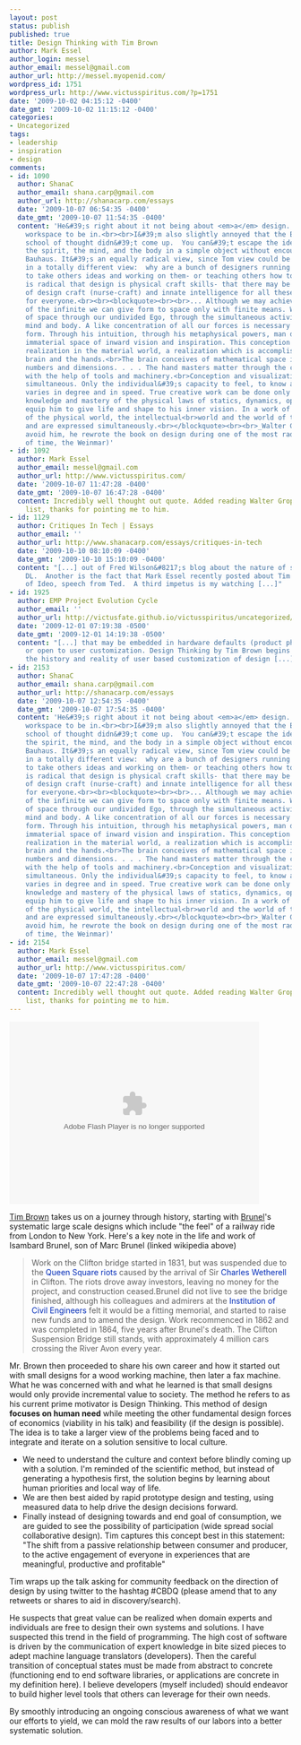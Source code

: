```yaml
---
layout: post
status: publish
published: true
title: Design Thinking with Tim Brown
author: Mark Essel
author_login: messel
author_email: messel@gmail.com
author_url: http://messel.myopenid.com/
wordpress_id: 1751
wordpress_url: http://www.victusspiritus.com/?p=1751
date: '2009-10-02 04:15:12 -0400'
date_gmt: '2009-10-02 11:15:12 -0400'
categories:
- Uncategorized
tags:
- leadership
- inspiration
- design
comments:
- id: 1090
  author: ShanaC
  author_email: shana.carp@gmail.com
  author_url: http://shanacarp.com/essays
  date: '2009-10-07 06:54:35 -0400'
  date_gmt: '2009-10-07 11:54:35 -0400'
  content: 'He&#39;s right about it not being about <em>a</em> design.  Difficult
    workspace to be in.<br><br>I&#39;m also slightly annoyed that the Bauhaus as a
    school of thought didn&#39;t come up.  You can&#39;t escape the idea of merging
    the spirit, the mind, and the body in a simple object without encountering the
    Bauhaus. It&#39;s an equally radical view, since Tom view could be seen as elitist
    in a totally different view:  why are a bunch of designers running around participating
    to take others ideas and working on them- or teaching others how to think.  Gropius
    is radical that design is physical craft skills- that there may be different kinds
    of design craft (nurse-craft) and innate intelligence for all these kinds of crafts
    for everyone.<br><br><blockquote><br><br>... Although we may achieve an awareness
    of the infinite we can give form to space only with finite means. We become aware
    of space through our undivided Ego, through the simultaneous activity of soul,
    mind and body. A like concentration of all our forces is necessary to give it
    form. Through his intuition, through his metaphysical powers, man discovers the
    immaterial space of inward vision and inspiration. This conception of space demands
    realization in the material world, a realization which is accomplished by the
    brain and the hands.<br>The brain conceives of mathematical space in terms of
    numbers and dimensions. . . . The hand masters matter through the crafts, and
    with the help of tools and machinery.<br>Conception and visualization are always
    simultaneous. Only the individual&#39;s capacity to feel, to know and to execute
    varies in degree and in speed. True creative work can be done only by the man<br>whose
    knowledge and mastery of the physical laws of statics, dynamics, optics, acoustics
    equip him to give life and shape to his inner vision. In a work of art the laws
    of the physical world, the intellectual<br>world and the world of the spirit function
    and are expressed simultaneously.<br></blockquote><br><br>_Walter Gropius<br><br>(Never
    avoid him, he rewrote the book on design during one of the most radical periods
    of time, the Weinmar)'
- id: 1092
  author: Mark Essel
  author_email: messel@gmail.com
  author_url: http://www.victusspiritus.com/
  date: '2009-10-07 11:47:28 -0400'
  date_gmt: '2009-10-07 16:47:28 -0400'
  content: Incredibly well thought out quote. Added reading Walter Gropius to my email/tasks
    list, thanks for pointing me to him.
- id: 1129
  author: Critiques In Tech | Essays
  author_email: ''
  author_url: http://www.shanacarp.com/essays/critiques-in-tech
  date: '2009-10-10 08:10:09 -0400'
  date_gmt: '2009-10-10 15:10:09 -0400'
  content: "[...] out of Fred Wilson&#8217;s blog about the nature of sharing by one
    DL.  Another is the fact that Mark Essel recently posted about Tim Brown&#8217;s,
    of Ideo, speech from Ted.  A third impetus is my watching [...]"
- id: 1925
  author: EMP Project Evolution Cycle
  author_email: ''
  author_url: http://victusfate.github.io/victusspiritus/uncategorized/2009/12/01/emp-project-evolution-cycle/
  date: '2009-12-01 07:19:38 -0500'
  date_gmt: '2009-12-01 14:19:38 -0500'
  content: "[...] that may be embedded in hardware defaults (product physical design),
    or open to user customization. Design Thinking by Tim Brown begins to explore
    the history and reality of user based customization of design [...]"
- id: 2153
  author: ShanaC
  author_email: shana.carp@gmail.com
  author_url: http://shanacarp.com/essays
  date: '2009-10-07 12:54:35 -0400'
  date_gmt: '2009-10-07 17:54:35 -0400'
  content: 'He&#39;s right about it not being about <em>a</em> design.  Difficult
    workspace to be in.<br><br>I&#39;m also slightly annoyed that the Bauhaus as a
    school of thought didn&#39;t come up.  You can&#39;t escape the idea of merging
    the spirit, the mind, and the body in a simple object without encountering the
    Bauhaus. It&#39;s an equally radical view, since Tom view could be seen as elitist
    in a totally different view:  why are a bunch of designers running around participating
    to take others ideas and working on them- or teaching others how to think.  Gropius
    is radical that design is physical craft skills- that there may be different kinds
    of design craft (nurse-craft) and innate intelligence for all these kinds of crafts
    for everyone.<br><br><blockquote><br><br>... Although we may achieve an awareness
    of the infinite we can give form to space only with finite means. We become aware
    of space through our undivided Ego, through the simultaneous activity of soul,
    mind and body. A like concentration of all our forces is necessary to give it
    form. Through his intuition, through his metaphysical powers, man discovers the
    immaterial space of inward vision and inspiration. This conception of space demands
    realization in the material world, a realization which is accomplished by the
    brain and the hands.<br>The brain conceives of mathematical space in terms of
    numbers and dimensions. . . . The hand masters matter through the crafts, and
    with the help of tools and machinery.<br>Conception and visualization are always
    simultaneous. Only the individual&#39;s capacity to feel, to know and to execute
    varies in degree and in speed. True creative work can be done only by the man<br>whose
    knowledge and mastery of the physical laws of statics, dynamics, optics, acoustics
    equip him to give life and shape to his inner vision. In a work of art the laws
    of the physical world, the intellectual<br>world and the world of the spirit function
    and are expressed simultaneously.<br></blockquote><br><br>_Walter Gropius<br><br>(Never
    avoid him, he rewrote the book on design during one of the most radical periods
    of time, the Weinmar)'
- id: 2154
  author: Mark Essel
  author_email: messel@gmail.com
  author_url: http://www.victusspiritus.com/
  date: '2009-10-07 17:47:28 -0400'
  date_gmt: '2009-10-07 22:47:28 -0400'
  content: Incredibly well thought out quote. Added reading Walter Gropius to my email/tasks
    list, thanks for pointing me to him.
---
```

<p><object classid="clsid:d27cdb6e-ae6d-11cf-96b8-444553540000" width="446" height="326" codebase="http://download.macromedia.com/pub/shockwave/cabs/flash/swflash.cab#version=6,0,40,0"><param name="allowFullScreen" value="true" /><param name="wmode" value="transparent" /><param name="bgColor" value="#ffffff" /><param name="flashvars" value="vu=http://video.ted.com/talks/dynamic/TimBrown_2009G-medium.flv&amp;su=http://images.ted.com/images/ted/tedindex/embed-posters/TimBrown-2009G.embed_thumbnail.jpg&amp;vw=432&amp;vh=240&amp;ap=0&amp;ti=646&amp;introDuration=16500&amp;adDuration=4000&amp;postAdDuration=2000&amp;adKeys=talk=tim_brown_urges_designers_to_think_big;year=2009;theme=the_creative_spark;theme=design_like_you_give_a_damn;theme=technology_history_and_destiny;theme=not_business_as_usual;theme=new_on_ted_com;event=TEDGlobal+2009;&amp;preAdTag=tconf.ted/embed;tile=1;sz=512x288;" /><param name="src" value="http://video.ted.com/assets/player/swf/EmbedPlayer.swf" /><param name="bgcolor" value="#ffffff" /><param name="allowfullscreen" value="true" /><embed type="application/x-shockwave-flash" width="446" height="326" src="http://video.ted.com/assets/player/swf/EmbedPlayer.swf" flashvars="vu=http://video.ted.com/talks/dynamic/TimBrown_2009G-medium.flv&amp;su=http://images.ted.com/images/ted/tedindex/embed-posters/TimBrown-2009G.embed_thumbnail.jpg&amp;vw=432&amp;vh=240&amp;ap=0&amp;ti=646&amp;introDuration=16500&amp;adDuration=4000&amp;postAdDuration=2000&amp;adKeys=talk=tim_brown_urges_designers_to_think_big;year=2009;theme=the_creative_spark;theme=design_like_you_give_a_damn;theme=technology_history_and_destiny;theme=not_business_as_usual;theme=new_on_ted_com;event=TEDGlobal+2009;&amp;preAdTag=tconf.ted/embed;tile=1;sz=512x288;" bgcolor="#ffffff" wmode="transparent" allowfullscreen="true"></embed></object></p>
<p><a href="http://designthinking.ideo.com/">Tim Brown</a> takes us on a journey through history, starting with <a href="http://en.wikipedia.org/wiki/Isambard_Kingdom_Brunel">Brunel</a>'s systematic large scale designs which include "the feel" of a railway ride from London to New York. Here's a key note in the life and work of Isambard Brunel, son of Marc Brunel (linked wikipedia above)</p>
<blockquote><p>Work on the Clifton bridge started in 1831, but was suspended due to the <a style="text-decoration: none; color: #002bb8; background-image: none; background-attachment: initial; background-origin: initial; background-clip: initial; background-color: initial; background-position: initial initial; background-repeat: initial initial;" title="Bristol Riots" href="http://en.wikipedia.org/wiki/Bristol_Riots#Queen_Square_riots.2C_1831">Queen Square riots</a> caused by the arrival of Sir <a style="text-decoration: none; color: #002bb8; background-image: none; background-attachment: initial; background-origin: initial; background-clip: initial; background-color: initial; background-position: initial initial; background-repeat: initial initial;" title="Charles Wetherell" href="http://en.wikipedia.org/wiki/Charles_Wetherell">Charles Wetherell</a> in Clifton. The riots drove away investors, leaving no money for the project, and construction ceased.Brunel did not live to see the bridge finished, although his colleagues and admirers at the <a style="text-decoration: none; color: #002bb8; background-image: none; background-attachment: initial; background-origin: initial; background-clip: initial; background-color: initial; background-position: initial initial; background-repeat: initial initial;" title="Institution of Civil Engineers" href="http://en.wikipedia.org/wiki/Institution_of_Civil_Engineers">Institution of Civil Engineers</a> felt it would be a fitting memorial, and started to raise new funds and to amend the design. Work recommenced in 1862 and was completed in 1864, five years after Brunel's death. The Clifton Suspension Bridge still stands, with approximately 4 million cars crossing the River Avon every year.</p></blockquote>
<p>Mr. Brown then proceeded to share his own career and how it started out with small designs for a wood working machine, then later a fax machine. What he was concerned with and what he learned is that small designs would only provide incremental value to society. The method he refers to as his current prime motivator is Design Thinking. This method of design <strong>focuses on human need</strong> while meeting the other fundamental design forces of economics (viability in his talk) and feasibility (if the design is possible). The idea is to take a larger view of the problems being faced and to integrate and iterate on a solution sensitive to local culture.</p>
<ul>
<li><span style="background-color: #ffffff;">We need to understand the culture and context before blindly coming up with a solution. I'm reminded of the scientific method, but instead of generating a hypothesis first, the solution begins by learning about human priorities and local way of life. </span></li>
<li><span style="background-color: #ffffff;">We are then best aided by rapid prototype design and testing, using measured data to help drive the design decisions forward. </span></li>
<li><span style="background-color: #ffffff;">Finally instead of designing towards and end goal of consumption, we are guided to see the possibility of participation (wide spread social collaborative design). Tim captures this concept best in this statement: "The shift from a passive relationship between consumer and producer, to the active engagement of everyone in experiences that are meaningful, productive and profitable"</span></li>
</ul>
<p>Tim wraps up the talk asking for community feedback on the direction of design by using twitter to the hashtag #CBDQ (please amend that to any retweets or shares to aid in discovery/search).</p>
<p>He suspects that great value can be realized when domain experts and individuals are free to design their own systems and solutions. I have suspected this trend in the field of programming. The high cost of software is driven by the communication of expert knowledge in bite sized pieces to adept machine language translators (developers). Then the careful transition of conceptual states must be made from abstract to concrete (functioning end to end software libraries, or applications are concrete in my definition here). I believe developers (myself included) should endeavor to build higher level tools that others can leverage for their own needs.</p>
<p>By smoothly introducing an ongoing conscious awareness of what we want our efforts to yield, we can mold the raw results of our labors into a better systematic solution.</p>
